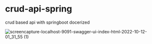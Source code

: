 # crud-api-spring
crud based api with springboot docerized


![screencapture-localhost-9091-swagger-ui-index-html-2022-10-12-01_31_55 (1)](https://user-images.githubusercontent.com/61012403/195148732-109b4111-5269-4f21-86b6-38d941b5bd6e.png)

